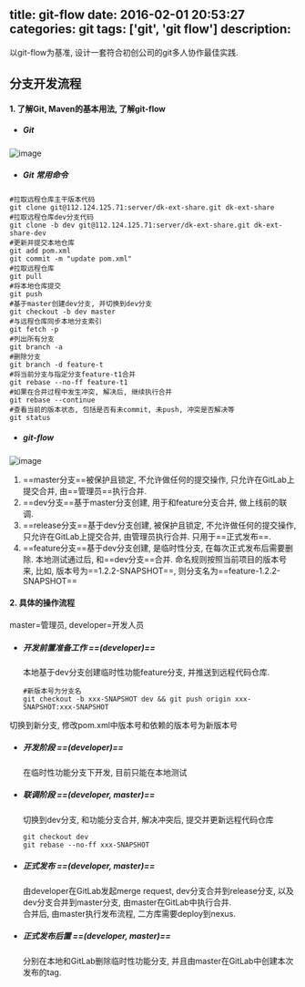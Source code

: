 title: git-flow
date: 2016-02-01 20:53:27
categories: git
tags: ['git', 'git flow']
description:
---
以git-flow为基准, 设计一套符合初创公司的git多人协作最佳实践.
<!--more-->
## 分支开发流程
#### 1. 了解Git, Maven的基本用法, 了解git-flow
- ##### Git   
![image](http://backlogtool.com/git-guide/cn/img/post/intro/capture_intro1_2_2.png)
- ##### Git 常用命令
```
#拉取远程仓库主干版本代码
git clone git@112.124.125.71:server/dk-ext-share.git dk-ext-share
#拉取远程仓库dev分支代码
git clone -b dev git@112.124.125.71:server/dk-ext-share.git dk-ext-share-dev
#更新并提交本地仓库
git add pom.xml
git commit -m "update pom.xml"
#拉取远程仓库
git pull
#将本地仓库提交
git push
#基于master创建dev分支, 并切换到dev分支
git checkout -b dev master
#与远程仓库同步本地分支索引
git fetch -p
#列出所有分支
git branch -a
#删除分支
git branch -d feature-t
#将当前分支与指定分支feature-t1合并
git rebase --no-ff feature-t1
#如果在合并过程中发生冲突, 解决后, 继续执行合并
git rebase --continue
#查看当前的版本状态, 包括是否有未commit, 未push, 冲突是否解决等  
git status
```  

- ##### git-flow
![image](http://7q5a09.com1.z0.glb.clouddn.com/o_git-workflow-release-cycle-3release.png)  
1. ==master分支==被保护且锁定, 不允许做任何的提交操作, 只允许在GitLab上提交合并, 由==管理员==执行合并.  
2. ==dev分支==基于master分支创建, 用于和feature分支合并, 做上线前的联调.  
3. ==release分支==基于dev分支创建,  被保护且锁定, 不允许做任何的提交操作, 只允许在GitLab上提交合并, 由管理员执行合并. 只用于==正式发布==.
4. ==feature分支==基于dev分支创建, 是临时性分支, 在每次正式发布后需要删除. 本地测试通过后, 和==dev分支==合并. 命名规则按照当前项目的版本号来, 比如, 版本号为==1.2.2-SNAPSHOT==, 则分支名为==feature-1.2.2-SNAPSHOT==  

#### 2. 具体的操作流程
master=管理员, developer=开发人员
- ##### 开发前置准备工作 ==(developer)==  
    本地基于dev分支创建临时性功能feature分支, 并推送到远程代码仓库.
    ```
    #新版本号为分支名
    git checkout -b xxx-SNAPSHOT dev && git push origin xxx-SNAPSHOT:xxx-SNAPSHOT
    ```
切换到新分支, 修改pom.xml中版本号和依赖的版本号为新版本号

- ##### 开发阶段 ==(developer)==
    在临时性功能分支下开发, 目前只能在本地测试
- ##### 联调阶段 ==(developer, master)==
    切换到dev分支, 和功能分支合并, 解决冲突后, 提交并更新远程代码仓库
    ```
    git checkout dev
    git rebase --no-ff xxx-SNAPSHOT
    ```
- ##### 正式发布  ==(developer, master)==
    由developer在GitLab发起merge request, dev分支合并到release分支, 以及dev分支合并到master分支, 由master在GitLab中执行合并.  
    合并后, 由master执行发布流程, 二方库需要deploy到nexus.
- ##### 正式发布后置  ==(developer, master)==
    分别在本地和GitLab删除临时性功能分支, 并且由master在GitLab中创建本次发布的tag.
